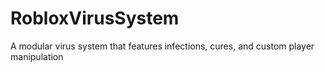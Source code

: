 # RobloxVirusSystem

A modular virus system that features infections, cures, and custom player manipulation
